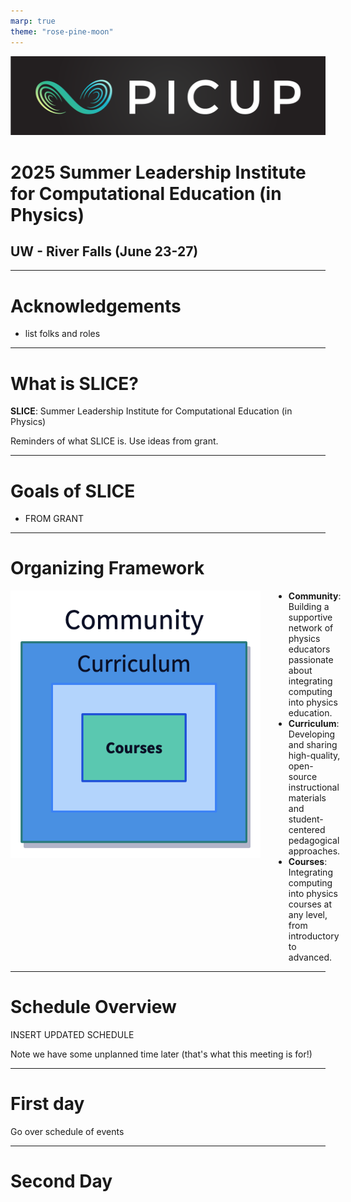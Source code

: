 ```yaml
---
marp: true
theme: "rose-pine-moon"
---
```


<style>
.twocolumns {
    display: flex;
    align-items: flex-start;
    gap: 2em;
}
.twocolumns img {
    max-width: 400px;
    height: auto;
}
.twocolumns ul {
    margin: 0;
    padding-left: 1.2em;
}
</style>

![PICUP Logo](./images/picup-logo.png)

# 2025 Summer Leadership Institute for Computational Education (in Physics) 

## UW - River Falls (June 23-27)

---

# Acknowledgements
- list folks and roles

---

# What is SLICE?

**SLICE**: Summer Leadership Institute for Computational Education (in Physics)

Reminders of what SLICE is. Use ideas from grant.

---

# Goals of SLICE

- FROM GRANT

---

# Organizing Framework

<div class="twocolumns">

<img src="./images/organizing-framework.png" alt="Organizing Framework">

* **Community**: Building a supportive network of physics educators passionate about integrating computing into physics education.
* **Curriculum**: Developing and sharing high-quality, open-source instructional materials and student-centered pedagogical approaches.
* **Courses**: Integrating computing into physics courses at any level, from introductory to advanced.

</div>


---

# Schedule Overview

INSERT UPDATED SCHEDULE

Note we have some unplanned time later (that's what this meeting is for!)

---

# First day

Go over schedule of events

---

# Second Day
